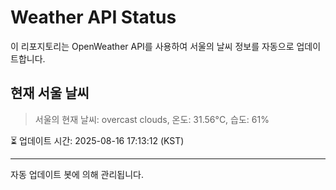 
# Weather API Status

이 리포지토리는 OpenWeather API를 사용하여 서울의 날씨 정보를 자동으로 업데이트합니다.

## 현재 서울 날씨
> 서울의 현재 날씨: overcast clouds, 온도: 31.56°C, 습도: 61%

⏳ 업데이트 시간: 2025-08-16 17:13:12 (KST)

---
자동 업데이트 봇에 의해 관리됩니다.
